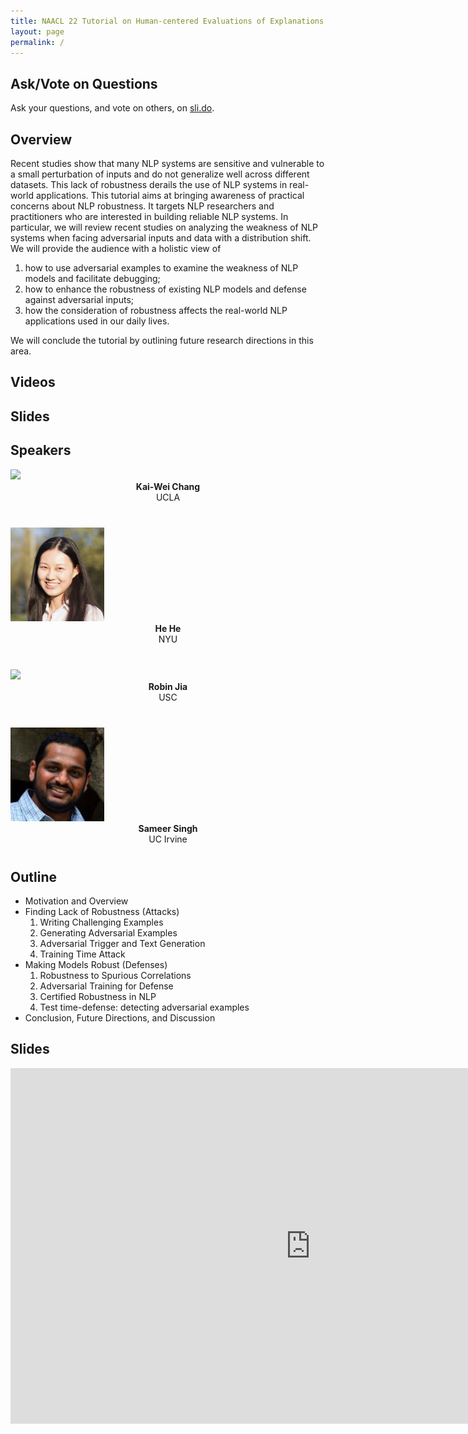 ```yaml
---
title: NAACL 22 Tutorial on Human-centered Evaluations of Explanations
layout: page
permalink: /
---
```


## Ask/Vote on Questions

Ask your questions, and vote on others, on [sli.do](https://app.sli.do/event/awQq8cDeXyxQYFP1WnfGqB).

## Overview

Recent studies show that many NLP systems are sensitive and vulnerable to a small perturbation of inputs and do not generalize well across different datasets. This lack of robustness derails the use of NLP systems in real-world applications.
This tutorial aims at bringing awareness of practical concerns about NLP robustness. 
It targets NLP researchers and practitioners who are interested in building reliable NLP systems. 
In particular, we will review recent studies on analyzing the weakness of NLP systems when facing adversarial inputs 
and data with a distribution shift. We will provide the audience with a holistic view of
1. how to use adversarial examples to examine the weakness of NLP models and facilitate debugging; 
1. how to enhance the robustness of existing NLP models and defense against adversarial inputs; 
1. how the consideration of robustness affects the real-world NLP applications used in our daily lives. 

We will conclude the tutorial by outlining future research directions in this area.

## Videos

## Slides

## Speakers
<div class="col-md-3">
    <div class="profile height150">
        <div><a href="http://kwchang.net"><img class="avatar-img" width=150 src="https://avatars2.githubusercontent.com/kaiweichang?v=3&s=400"></a></div>
        <div style="margin-bottom:40px"><center><b>Kai-Wei Chang</b><br> UCLA</center></div>
    </div>
</div>

<div class="col-md-3">
    <div class="profile height150">
        <div><a href="https://hhexiy.github.io/"><img class="avatar-img" width=150 src="images/he.png"> </a></div>
        <div style="margin-bottom:40px"><center><b> He He</b> <br> NYU </center></div>
    </div>
</div>
<div class="col-md-3">
    <div class="profile height150">
        <div><a href="https://robinjia.github.io/"><img class="avatar-img" width=150 src="https://avatars2.githubusercontent.com/robinjia?v=3&s=400"></a></div>
        <div style="margin-bottom:40px"><center><b>Robin Jia</b><br> USC</center></div>
    </div>
</div>

<div class="col-md-3">
    <div class="profile height150">
        <div><a href="https://sameersingh.org/"><img class="avatar-img" width=150 src="images/sameer.png"></a></div>
        <div style="margin-bottom:40px"><center><b>Sameer Singh</b><br> UC Irvine</center></div>
    </div>
</div>

## Outline

- Motivation and Overview 
- Finding Lack of Robustness (Attacks) 
    1. Writing Challenging Examples
    1. Generating Adversarial Examples
    1. Adversarial Trigger and Text Generation 
    1. Training Time Attack
- Making Models Robust (Defenses)
    1. Robustness to Spurious Correlations
    1. Adversarial Training for Defense
    1. Certified Robustness in NLP
    1. Test time-defense: detecting adversarial examples
- Conclusion, Future Directions, and Discussion 


## Slides
<iframe src="https://docs.google.com/presentation/d/e/2PACX-1vQObhZjgRpHPVStVU2V87P-E4LgsD764B2bY4CUOhOEhORPMXQOnKpmxmtoePFvBW81NDrCn3VaOAT8/embed?start=false&loop=false&delayms=3000" frameborder="0" width="960" height="569" allowfullscreen="true" mozallowfullscreen="true" webkitallowfullscreen="true"></iframe>
